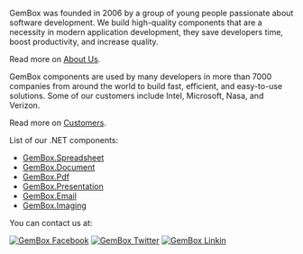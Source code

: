 GemBox was founded in 2006 by a group of young people passionate about software development. We build high-quality components that are a necessity in modern application development, they save developers time, boost productivity, and increase quality.

Read more on [About Us](https://www.gemboxsoftware.com/company/about-us).

GemBox components are used by many developers in more than 7000 companies from around the world to build fast, efficient, and easy-to-use solutions. Some of our customers include Intel, Microsoft, Nasa, and Verizon.

Read more on [Customers](https://www.gemboxsoftware.com/company/customers).

List of our .NET components:

- [GemBox.Spreadsheet](https://www.gemboxsoftware.com/spreadsheet)
- [GemBox.Document](https://www.gemboxsoftware.com/document)
- [GemBox.Pdf](https://www.gemboxsoftware.com/pdf)
- [GemBox.Presentation](https://www.gemboxsoftware.com/presentation)
- [GemBox.Email](https://www.gemboxsoftware.com/email)
- [GemBox.Imaging](https://www.gemboxsoftware.com/imaging)

You can contact us at:

[![GemBox Facebook](https://img.shields.io/badge/Facebook-4267B2?style=for-the-badge&logo=facebook&logoColor=white)](https://www.facebook.com/GemBoxLtd)
[![GemBox Twitter](https://img.shields.io/badge/Twitter-1DA1F2?style=for-the-badge&logo=twitter&logoColor=white)](https://twitter.com/GemBoxLtd)
[![GemBox Linkin](https://img.shields.io/badge/LinkedIn-0077B5?style=for-the-badge&logo=linkedin&logoColor=white)](https://www.linkedin.com/company/GemBoxLtd)
